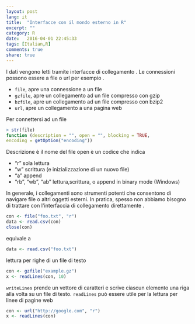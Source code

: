 ```yaml
---
layout: post
lang: it
title:  "Interfacce con il mondo esterno in R"
excerpt: ""
category: R
date:   2016-04-01 22:45:33
tags: [Italian,R]
comments: true
share: true
---
```



I dati vengono letti tramite interfacce di collegamento . Le connessioni possono essere a file o url per esempio .

* `file`, apre una connessione a un file
* `gzfile`, apre un collegamento ad un file compresso con gzip
* `bzfile`, apre un collegamento ad un file compresso con bzip2
* `url`, apre un collegamento a una pagina web

Per connettersi ad un file

```r
> str(file)
function (description = "", open = "", blocking = TRUE,
encoding = getOption("encoding"))
```

Descrizione è il nome del file open è un codice che indica

* “r” sola lettura
* “w” scrittura (e inizializzazione di un nuovo file)
* “a” append
* “rb”, “wb”, “ab” lettura,scrittura, o append in binary mode (Windows)


In generale, i collegamenti sono strumenti potenti che consentono di navigare file o altri oggetti esterni. 
In pratica, spesso non abbiamo bisogno di trattare con l'interfaccia di collegamento direttamente .

```r
con <- file("foo.txt", "r")
data <- read.csv(con)
close(con)
```

equivale a

```r
data <- read.csv("foo.txt")
```

lettura per righe di un file di testo

```r
con <- gzfile("example.gz")
x <- readLines(con, 10)
```

`writeLines` prende un vettore di caratteri e scrive ciascun elemento  una riga alla volta su un file di testo.
`readLines` può essere utile per la lettura per linee di pagine web

```r
con <- url("http://google.com", "r")
x <- readLines(con)
```


